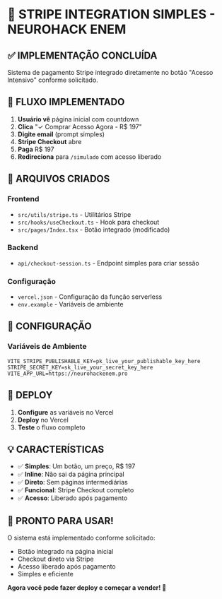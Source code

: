 # 🚀 STRIPE INTEGRATION SIMPLES - NEUROHACK ENEM

## ✅ IMPLEMENTAÇÃO CONCLUÍDA

Sistema de pagamento Stripe integrado diretamente no botão "Acesso Intensivo" conforme solicitado.

## 🎯 **FLUXO IMPLEMENTADO**

1. **Usuário vê** página inicial com countdown
2. **Clica** "✓ Comprar Acesso Agora - R$ 197"
3. **Digite email** (prompt simples)
4. **Stripe Checkout** abre
5. **Paga** R$ 197
6. **Redireciona** para `/simulado` com acesso liberado

## 📁 **ARQUIVOS CRIADOS**

### Frontend
- `src/utils/stripe.ts` - Utilitários Stripe
- `src/hooks/useCheckout.ts` - Hook para checkout
- `src/pages/Index.tsx` - Botão integrado (modificado)

### Backend
- `api/checkout-session.ts` - Endpoint simples para criar sessão

### Configuração
- `vercel.json` - Configuração da função serverless
- `env.example` - Variáveis de ambiente

## 🔧 **CONFIGURAÇÃO**

### Variáveis de Ambiente
```env
VITE_STRIPE_PUBLISHABLE_KEY=pk_live_your_publishable_key_here
STRIPE_SECRET_KEY=sk_live_your_secret_key_here
VITE_APP_URL=https://neurohackenem.pro
```

## 🚀 **DEPLOY**

1. **Configure** as variáveis no Vercel
2. **Deploy** no Vercel
3. **Teste** o fluxo completo

## 💡 **CARACTERÍSTICAS**

- ✅ **Simples**: Um botão, um preço, R$ 197
- ✅ **Inline**: Não sai da página principal
- ✅ **Direto**: Sem páginas intermediárias
- ✅ **Funcional**: Stripe Checkout completo
- ✅ **Acesso**: Liberado após pagamento

## 🎉 **PRONTO PARA USAR!**

O sistema está implementado conforme solicitado:
- Botão integrado na página inicial
- Checkout direto via Stripe
- Acesso liberado após pagamento
- Simples e eficiente

**Agora você pode fazer deploy e começar a vender! 🚀**
